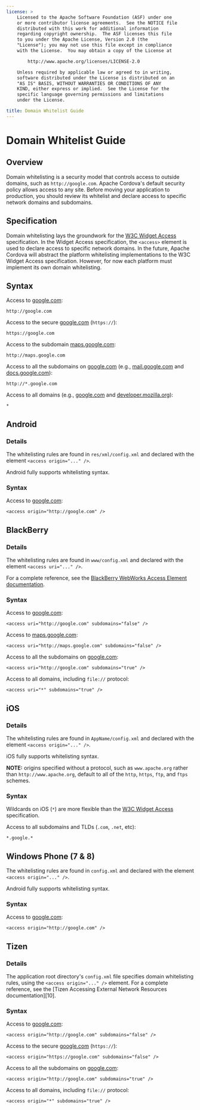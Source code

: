 ```yaml
---
license: >
    Licensed to the Apache Software Foundation (ASF) under one
    or more contributor license agreements.  See the NOTICE file
    distributed with this work for additional information
    regarding copyright ownership.  The ASF licenses this file
    to you under the Apache License, Version 2.0 (the
    "License"); you may not use this file except in compliance
    with the License.  You may obtain a copy of the License at

        http://www.apache.org/licenses/LICENSE-2.0

    Unless required by applicable law or agreed to in writing,
    software distributed under the License is distributed on an
    "AS IS" BASIS, WITHOUT WARRANTIES OR CONDITIONS OF ANY
    KIND, either express or implied.  See the License for the
    specific language governing permissions and limitations
    under the License.

title: Domain Whitelist Guide
---
```


# Domain Whitelist Guide

## Overview

Domain whitelisting is a security model that controls access to
outside domains, such as `http://google.com`.  Apache Cordova's
default security policy allows access to any site. Before moving your
application to production, you should review its whitelist and declare
access to specific network domains and subdomains.

## Specification

Domain whitelisting lays the groundwork for the [W3C Widget Access][1] specification. In the Widget Access specification, the `<access>` element is used to declare access to specific network domains. In the future, Apache Cordova will abstract the platform whitelisting implementations to the W3C Widget Access specification. However, for now each platform must implement its own domain whitelisting.

## Syntax

Access to [google.com][2]:

    http://google.com

Access to the secure [google.com][3] (`https://`):

    https://google.com

Access to the subdomain [maps.google.com][4]:

    http://maps.google.com

Access to all the subdomains on [google.com][2] (e.g., [mail.google.com][5] and [docs.google.com][6]):

    http://*.google.com

Access to all domains (e.g., [google.com][2] and [developer.mozilla.org][7]):

    *

## Android

### Details

The whitelisting rules are found in `res/xml/config.xml` and declared
with the element `<access origin="..." />`.

Android fully supports whitelisting syntax.

### Syntax

Access to [google.com][2]:

    <access origin="http://google.com" />

## BlackBerry

### Details

The whitelisting rules are found in `www/config.xml` and declared with the element `<access uri="..." />`.

For a complete reference, see the [BlackBerry WebWorks Access Element documentation][8].

### Syntax

Access to [google.com][2]:

    <access uri="http://google.com" subdomains="false" />

Access to  [maps.google.com][4]:

    <access uri="http://maps.google.com" subdomains="false" />

Access to all the subdomains on [google.com][2]:

    <access uri="http://google.com" subdomains="true" />

Access to all domains, including `file://` protocol:

    <access uri="*" subdomains="true" />

iOS
---

### Details

The whitelisting rules are found in `AppName/config.xml` and declared with the element `<access origin="..." />`.

iOS fully supports whitelisting syntax.

__NOTE:__ origins specified without a protocol, such as
`www.apache.org` rather than `http://www.apache.org`, default to all
of the `http`, `https`, `ftp`, and `ftps` schemes.

### Syntax

Wildcards on iOS (`*`) are more flexible than the [W3C Widget Access][1] specification.

Access to all subdomains and TLDs (`.com`, `.net`, etc):

    *.google.*

## Windows Phone (7 & 8)

The whitelisting rules are found in `config.xml` and declared with the element `<access origin="..." />`.

Android fully supports whitelisting syntax.

### Syntax

Access to [google.com][2]:

    <access origin="http://google.com" />

## Tizen

### Details

The application root directory's `config.xml` file specifies domain
whitelisting rules, using the `<access origin="..." />` element.
For a complete reference, see the [Tizen Accessing External Network Resources documentation][10].

### Syntax

Access to [google.com][2]:

    <access origin="http://google.com" subdomains="false" />

Access to the secure [google.com][3] (`https://`):

    <access origin="https://google.com" subdomains="false" />

Access to all the subdomains on [google.com][2]:

    <access origin="http://google.com" subdomains="true" />

Access to all domains, including `file://` protocol:

    <access origin="*" subdomains="true" />

[1]: http://www.w3.org/TR/widgets-access/
[2]: http://google.com
[3]: https://google.com
[4]: http://maps.google.com
[5]: http://mail.google.com
[6]: http://docs.google.com
[7]: http://developer.mozilla.org
[8]: https://developer.blackberry.com/html5/documentation/ww_developing/Access_element_834677_11.html
[9]: https://developer.tizen.org/help/topic/org.tizen.help.gs/Creating%20a%20Project.html?path=0_1_1_4#8814682_CreatingaProject-AccessingExternalNetworkResources
